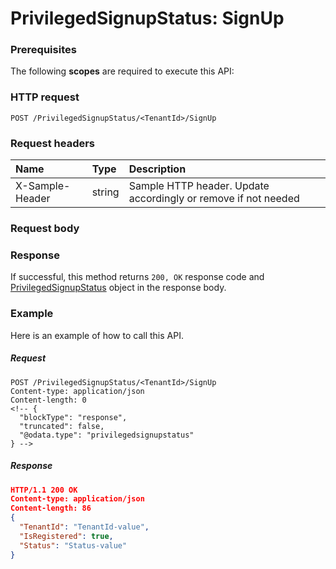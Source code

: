 # PrivilegedSignupStatus: SignUp


### Prerequisites
The following **scopes** are required to execute this API: 
### HTTP request
<!-- { "blockType": "ignored" } -->
```http
POST /PrivilegedSignupStatus/<TenantId>/SignUp

```
### Request headers
| Name       | Type | Description|
|:---------------|:--------|:----------|
| X-Sample-Header  | string  | Sample HTTP header. Update accordingly or remove if not needed|

### Request body

### Response
If successful, this method returns `200, OK` response code and [PrivilegedSignupStatus](../resources/privilegedsignupstatus.md) object in the response body.

### Example
Here is an example of how to call this API.
##### Request
<!-- {
  "blockType": "request",
  "name": "privilegedsignupstatus_signup"
}-->
```http
POST /PrivilegedSignupStatus/<TenantId>/SignUp
Content-type: application/json
Content-length: 0
<!-- {
  "blockType": "response",
  "truncated": false,
  "@odata.type": "privilegedsignupstatus"
} -->
```
##### Response
```json
HTTP/1.1 200 OK
Content-type: application/json
Content-length: 86
{
  "TenantId": "TenantId-value",
  "IsRegistered": true,
  "Status": "Status-value"
}
```

<!-- uuid: 8fab7d47-893e-4886-beb9-9f60fa63f773
2015-10-16 10:08:02 UTC -->
<!-- {
  "type": "#page.annotation",
  "description": "PrivilegedSignupStatus: SignUp",
  "keywords": "",
  "section": "documentation",
  "tocPath": ""
}-->